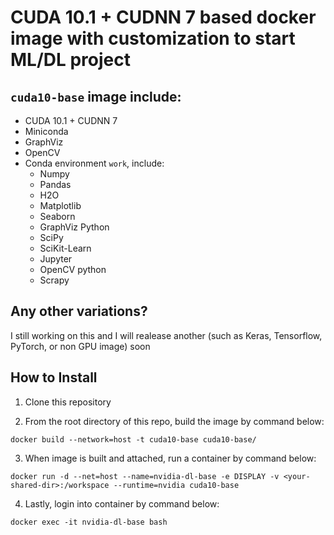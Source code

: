 # CUDA 10.1 + CUDNN 7 based docker image with customization to start ML/DL project

## `cuda10-base` image include:
- CUDA 10.1 + CUDNN 7
- Miniconda
- GraphViz
- OpenCV
- Conda environment `work`, include:
  - Numpy
  - Pandas
  - H2O
  - Matplotlib
  - Seaborn
  - GraphViz Python
  - SciPy
  - SciKit-Learn
  - Jupyter
  - OpenCV python
  - Scrapy

## Any other variations?
I still working on this and I will realease another (such as Keras, Tensorflow, PyTorch, or non GPU image) soon

## How to Install

1. Clone this repository

2. From the root directory of this repo, build the image by command below:
```
docker build --network=host -t cuda10-base cuda10-base/
```

3. When image is built and attached, run a container by command below:
```
docker run -d --net=host --name=nvidia-dl-base -e DISPLAY -v <your-shared-dir>:/workspace --runtime=nvidia cuda10-base
```

4. Lastly, login into container by command below:
```
docker exec -it nvidia-dl-base bash
```

